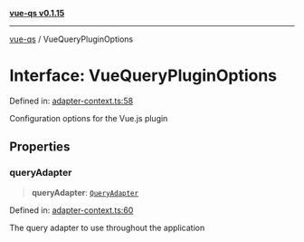 [**vue-qs v0.1.15**](../README.md)

***

[vue-qs](../README.md) / VueQueryPluginOptions

# Interface: VueQueryPluginOptions

Defined in: [adapter-context.ts:58](https://github.com/iamsomraj/vue-qs/blob/c6723d94881f5a2550faa61b4e51be4507991c23/src/adapter-context.ts#L58)

Configuration options for the Vue.js plugin

## Properties

### queryAdapter

> **queryAdapter**: [`QueryAdapter`](../type-aliases/QueryAdapter.md)

Defined in: [adapter-context.ts:60](https://github.com/iamsomraj/vue-qs/blob/c6723d94881f5a2550faa61b4e51be4507991c23/src/adapter-context.ts#L60)

The query adapter to use throughout the application

